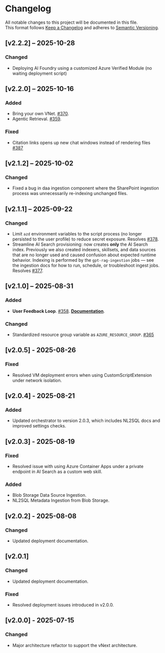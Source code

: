 # Changelog

All notable changes to this project will be documented in this file.  
This format follows [Keep a Changelog](https://keepachangelog.com/) and adheres to [Semantic Versioning](https://semver.org/).

## [v2.2.2] – 2025-10-28
### Changed
- Deploying AI Foundry using a customized Azure Verified Module (no waiting deployment script)


## [v2.2.0] – 2025-10-16
### Added
- Bring your own VNet. [#370](https://github.com/Azure/GPT-RAG/issues/370).
- Agentic Retrieval. [#359](https://github.com/Azure/GPT-RAG/issues/359).

### Fixed
- Citation links opens up new chat windows instead of rendering files [#387](https://github.com/Azure/GPT-RAG/issues/387)
## [v2.1.2] – 2025-10-02
### Changed
- Fixed a bug in daa ingestion component where the SharePoint ingestion process was unnecessarily re-indexing unchanged files.

## [v2.1.1] – 2025-09-22
### Changed
- Limit `azd` environment variables to the script process (no longer persisted to the user profile) to reduce secret exposure. Resolves [#378](https://github.com/Azure/GPT-RAG/issues/378).
- Streamline AI Search provisioning: now creates **only** the AI Search index. Previously we also created indexers, skillsets, and data sources that are no longer used and caused confusion about expected runtime behavior. Indexing is performed by the `gpt-rag-ingestion` jobs — see the ingestion docs for how to run, schedule, or troubleshoot ingest jobs. Resolves [#377](https://github.com/Azure/GPT-RAG/issues/377).

## [v2.1.0] – 2025-08-31
### Added
- **User Feedback Loop**. [#358](https://github.com/Azure/GPT-RAG/issues/358). **[Documentation](https://github.com/Azure/GPT-RAG/blob/release/2.1.0/docs/GUIDE.md#configuring-user-feedback-loop)**.

### Changed
- Standardized resource group variable as `AZURE_RESOURCE_GROUP`. [#365](https://github.com/Azure/GPT-RAG/issues/365)

## [v2.0.5] - 2025-08-26
### Fixed
- Resolved VM deployment errors when using CustomScriptExtension under network isolation.

## [v2.0.4] - 2025-08-21
### Added
- Updated orchestrator to version 2.0.3, which includes NL2SQL docs and improved settings checks.

## [v2.0.3] - 2025-08-19
### Fixed
- Resolved issue with using Azure Container Apps under a private endpoint in AI Search as a custom web skill.
### Added 
- Blob Storage Data Source Ingestion.
- NL2SQL Metadata Ingestion from Blob Storage.

## [v2.0.2] - 2025-08-08
### Changed
- Updated deployment documentation.

## [v2.0.1]
### Changed
- Updated deployment documentation.

### Fixed
- Resolved deployment issues introduced in v2.0.0.

## [v2.0.0] - 2025-07-15
### Changed
- Major architecture refactor to support the vNext architecture.
